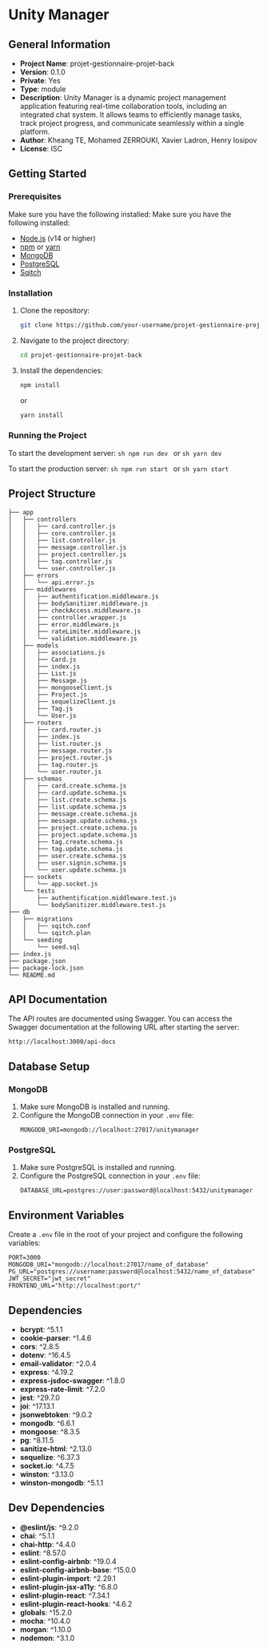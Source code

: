 # Unity Manager

## General Information
- **Project Name**: projet-gestionnaire-projet-back
- **Version**: 0.1.0
- **Private**: Yes
- **Type**: module
- **Description**: Unity Manager is a dynamic project management application featuring real-time collaboration tools, including an integrated chat system. It allows teams to efficiently manage tasks, track project progress, and communicate seamlessly within a single platform.
- **Author**: Kheang TE, Mohamed ZERROUKI, Xavier Ladron, Henry Iosipov
- **License**: ISC

## Getting Started

### Prerequisites
Make sure you have the following installed:
Make sure you have the following installed:
- [Node.js](https://nodejs.org/) (v14 or higher)
- [npm](https://www.npmjs.com/) or [yarn](https://yarnpkg.com/)
- [MongoDB](https://www.mongodb.com/)
- [PostgreSQL](https://www.postgresql.org/)
- [Sqitch](https://sqitch.org/)

### Installation
1. Clone the repository:
    ```sh
    git clone https://github.com/your-username/projet-gestionnaire-projet-back.git
    ```
2. Navigate to the project directory:
    ```sh
    cd projet-gestionnaire-projet-back
    ```
3. Install the dependencies:
    ```sh
    npm install
    ```
    or
    ```sh
    yarn install
    ```

### Running the Project
To start the development server:
    ```sh
    npm run dev
    ```
    or
    ```sh
    yarn dev
    ```

To start the production server:
    ```sh
    npm run start
    ```
    or
    ```sh
    yarn start
    ```



## Project Structure
```
├── app
│   ├── controllers
│   │   ├── card.controller.js
│   │   ├── core.controller.js
│   │   ├── list.controller.js
│   │   ├── message.controller.js
│   │   ├── project.controller.js
│   │   ├── tag.controller.js
│   │   └── user.controller.js
│   ├── errors
│   │   └── api.error.js
│   ├── middlewares
│   │   ├── authentification.middleware.js
│   │   ├── bodySanitizer.middleware.js
│   │   ├── checkAccess.middleware.js
│   │   ├── controller.wrapper.js
│   │   ├── error.middleware.js
│   │   ├── rateLimiter.middleware.js
│   │   └── validation.middleware.js
│   ├── models
│   │   ├── associations.js
│   │   ├── Card.js
│   │   ├── index.js
│   │   ├── List.js
│   │   ├── Message.js
│   │   ├── mongooseClient.js
│   │   ├── Project.js
│   │   ├── sequelizeClient.js
│   │   ├── Tag.js
│   │   └── User.js
│   ├── routers
│   │   ├── card.router.js
│   │   ├── index.js
│   │   ├── list.router.js
│   │   ├── message.router.js
│   │   ├── project.router.js
│   │   ├── tag.router.js
│   │   └── user.router.js
│   ├── schemas
│   │   ├── card.create.schema.js
│   │   ├── card.update.schema.js
│   │   ├── list.create.schema.js
│   │   ├── list.update.schema.js
│   │   ├── message.create.schema.js
│   │   ├── message.update.schema.js
│   │   ├── project.create.schema.js
│   │   ├── project.update.schema.js
│   │   ├── tag.create.schema.js
│   │   ├── tag.update.schema.js
│   │   ├── user.create.schema.js
│   │   ├── user.signin.schema.js
│   │   └── user.update.schema.js
│   ├── sockets
│   │   └── app.socket.js
│   └── tests
│       ├── authentification.middleware.test.js
│       └── bodySanitizer.middleware.test.js
├── db
│   ├── migrations
│   │   ├── sqitch.conf
│   │   └── sqitch.plan
│   └── seeding
│       └── seed.sql
├── index.js
├── package.json
├── package-lock.json
└── README.md
```

## API Documentation

The API routes are documented using Swagger. You can access the Swagger documentation at the following URL after starting the server:

```
http://localhost:3000/api-docs
```
## Database Setup

### MongoDB

1. Make sure MongoDB is installed and running.
2. Configure the MongoDB connection in your `.env` file:
    ```
    MONGODB_URI=mongodb://localhost:27017/unitymanager
    ```

### PostgreSQL

1. Make sure PostgreSQL is installed and running.
2. Configure the PostgreSQL connection in your `.env` file:
    ```
    DATABASE_URL=postgres://user:password@localhost:5432/unitymanager
    ```
## Environment Variables

Create a `.env` file in the root of your project and configure the following variables:

```
PORT=3000
MONGODB_URI="mongodb://localhost:27017/name_of_database"
PG_URL="postgres://username:password@localhost:5432/name_of_database"
JWT_SECRET="jwt_secret"
FRONTEND_URL="http://localhost:port/"
```

## Dependencies

- **bcrypt**: ^5.1.1
- **cookie-parser**: ^1.4.6
- **cors**: ^2.8.5
- **dotenv**: ^16.4.5
- **email-validator**: ^2.0.4
- **express**: ^4.19.2
- **express-jsdoc-swagger**: ^1.8.0
- **express-rate-limit**: ^7.2.0
- **jest**: ^29.7.0
- **joi**: ^17.13.1
- **jsonwebtoken**: ^9.0.2
- **mongodb**: ^6.6.1
- **mongoose**: ^8.3.5
- **pg**: ^8.11.5
- **sanitize-html**: ^2.13.0
- **sequelize**: ^6.37.3
- **socket.io**: ^4.7.5
- **winston**: ^3.13.0
- **winston-mongodb**: ^5.1.1

## Dev Dependencies

- **@eslint/js**: ^9.2.0
- **chai**: ^5.1.1
- **chai-http**: ^4.4.0
- **eslint**: ^8.57.0
- **eslint-config-airbnb**: ^19.0.4
- **eslint-config-airbnb-base**: ^15.0.0
- **eslint-plugin-import**: ^2.29.1
- **eslint-plugin-jsx-a11y**: ^6.8.0
- **eslint-plugin-react**: ^7.34.1
- **eslint-plugin-react-hooks**: ^4.6.2
- **globals**: ^15.2.0
- **mocha**: ^10.4.0
- **morgan**: ^1.10.0
- **nodemon**: ^3.1.0